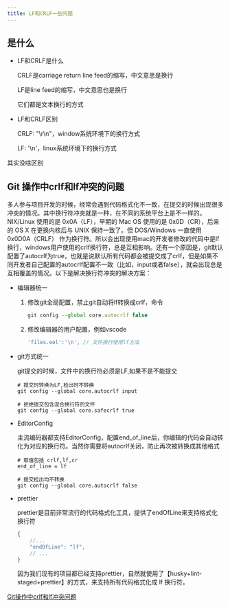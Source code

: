 ```yaml
---
title: LF和CRLF一些问题
---
```


## 是什么
- LF和CRLF是什么

    CRLF是carriage return line feed的缩写，中文意思是换行

    LF是line feed的缩写，中文意思也是换行

    它们都是文本换行的方式

- LF和CRLF区别

    CRLF: "\r\n"，window系统环境下的换行方式

    LF: '\n'，linux系统环境下的换行方式

其实没啥区别

## Git 操作中crlf和lf冲突的问题
多人参与项目开发的时候，经常会遇到代码格式化不一致，在提交的时候出现很多冲突的情况。其中换行符冲突就是一种，在不同的系统平台上是不一样的。NIX/Linux 使用的是 0x0A（LF），早期的 Mac OS 使用的是 0x0D（CR），后来的 OS X 在更换内核后与 UNIX 保持一致了。但 DOS/Windows 一直使用 0x0D0A（CRLF） 作为换行符。所以会出现使用mac的开发者修改的代码中是lf换行，windows用户使用的crlf换行符，总是互相影响。还有一个原因是，git默认配置了autocrlf为true，也就是说默认所有代码都会被提交成了crlf，但是如果不同开发者自己配置的autocrlf配置不一致（比如，input或者false），就会出现总是互相覆盖的情况。以下是解决换行符冲突的解决方案：

- 编辑器统一
    1. 修改git全局配置，禁止git自动将lf转换成crlf，命令

        ```js
        git config --global core.autocrlf false
        ```
    2. 修改编辑器的用户配置，例如vscode

        ```js
        'files.eol':'\n', // 文件换行使用lf方法
        ```
- git方式统一

    git提交的时候，文件中的换行符必须是LF,如果不是不能提交
    ```shell
    # 提交时转换为LF,检出时不转换
    git config --global core.autocrlf input

    # 拒绝提交包含混合换行符的文件
    git config --global core.safecrlf true
    ```
- EditorConfig

    主流编码器都支持EditorConfig，配置end_of_line后，你编辑的代码会自动转化为对应的换行符。当然你需要将autocrlf关闭，防止再次被转换成其他格式
    ```shell
    # 取值包括 crlf,lf,cr
    end_of_line = lf

    # 提交检出均不转换
    git config --global core.autocrlf false
    ```
- prettier

    prettier是目前非常流行的代码格式化工具，提供了endOfLine来支持格式化换行符
    ```js
    {
        //...
        "endOfLine": "lf",
        // ...
    }
    ```
    因为我们现有的项目都已经支持prettier，自然就使用了【husky+lint-staged+prettier】的方式，来支持所有代码格式化成 lf 换行符。



[Git操作中crlf和lf冲突问题](https://www.cnblogs.com/dahe1989/p/10784581.html)